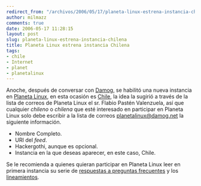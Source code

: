 ```yaml
---
redirect_from: "/archivos/2006/05/17/planeta-linux-estrena-instancia-chilena/"
author: milmazz
comments: true
date: 2006-05-17 11:28:15
layout: post
slug: planeta-linux-estrena-instancia-chilena
title: Planeta Linux estrena instancia Chilena
tags:
- chile
- Internet
- planet
- planetalinux
---
```


Anoche, después de conversar con [Damog](http://www.damog.net), se habilitó una nueva instancia en [Planeta Linux](http://planetalinux.org), en esta ocasión es [Chile](http://cl.planetalinux.org), la idea la sugirió a través de la lista de correos de Planeta Linux el sr. Flabio Pastén Valenzuela, así que cualquier _chileno_ o _chilena_ que esté interesado en participar en Planeta Linux solo debe escribir a la lista de correos [planetalinux@damog.net](mailto:planetalinux@damog.net) la siguiente información.

  * Nombre Completo.
  * URI del _feed_.
  * Hackergothi, aunque es opcional.
  * Instancia en la que deseas aparecer, en este caso, Chile.

Se le recomienda a quienes quieran participar en Planeta Linux leer en primera instancia su serie de [respuestas a preguntas frecuentes](http://planetalinux.org/faq.php) y los [lineamientos](http://planetalinux.org/lineamientos.php).
